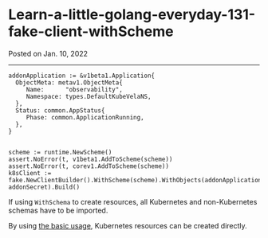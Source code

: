 # Learn-a-little-golang-everyday-131-fake-client-withScheme

Posted on Jan. 10, 2022

---

```
addonApplication := &v1beta1.Application{
  ObjectMeta: metav1.ObjectMeta{
     Name:      "observability",
     Namespace: types.DefaultKubeVelaNS,
  },
  Status: common.AppStatus{
     Phase: common.ApplicationRunning,
  },
}


scheme := runtime.NewScheme()
assert.NoError(t, v1beta1.AddToScheme(scheme))
assert.NoError(t, corev1.AddToScheme(scheme))
k8sClient := fake.NewClientBuilder().WithScheme(scheme).WithObjects(addonApplication, addonSecret).Build()
```

If using `WithSchema` to create resources, all Kubernetes and non-Kubernetes schemas have to be imported.

By using [the basic usage](./Learn-a-little-golang-everyday-130-fake-client.md), Kubernetes resources can be created directly.
